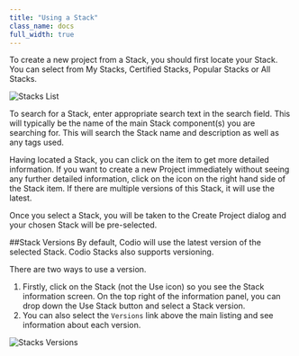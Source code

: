 ```yaml
---
title: "Using a Stack"
class_name: docs
full_width: true
---
```


To create a new project from a Stack, you should first locate your Stack. You can select from My Stacks, Certified Stacks, Popular Stacks or All Stacks. 

<img alt="Stacks List" src="/img/docs/stacks_list.png" class="simple"/>

To search for a Stack, enter appropriate search text in the search field. This will typically be the name of the main Stack component(s) you are searching for. This will search the Stack name and description as well as any tags used.

Having located a Stack, you can click on the item to get more detailed information. If you want to create a new Project immediately without seeing any further detailed information, click on the icon on the right hand side of the Stack item. If there are multiple versions of this Stack, it will use the latest.

Once you select a Stack, you will be taken to the Create Project dialog and your chosen Stack will be pre-selected.

##Stack Versions
By default, Codio will use the latest version of the selected Stack. Codio Stacks also supports versioning. 

There are two ways to use a version.

1. Firstly, click on the Stack (not the Use icon) so you see the Stack information screen. On the top right of the information panel, you can drop down the Use Stack button and select a Stack version. 
1. You can also select the `Versions` link above the main listing and see information about each version.

<img alt="Stacks Versions" src="/img/docs/stacks_versions.png" class="simple"/>



